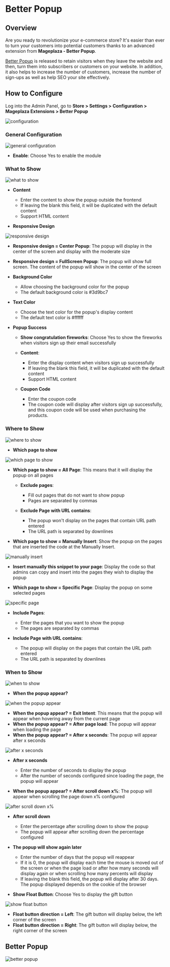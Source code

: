 # Better Popup

## Overview

Are you ready to revolutionize your e-commerce store? It's easier than ever to turn your customers into potential customers thanks to an advanced extension from **Mageplaza - Better Popup**.

[Better Popup]() is released to retain visitors when they leave the website and then, turn them into subscribers or customers on your website. In addition, it also helps to increase the number of customers, increase the number of sign-ups as well as help SEO your site effectively.

## How to Configure

Log into the Admin Panel, go to **Store > Settings > Configuration > Mageplaza Extensions > Better Popup**

![configuration](https://i.imgur.com/L3cdILV.png)

### General Configuration

![general configuration](https://i.imgur.com/zgyGlgJ.png)

* **Enable**: Choose Yes to enable the module

### What to Show

![what to show](https://i.imgur.com/RbceciU.png)

* **Content**
  * Enter the content to show the popup outside the frontend
  * If leaving the blank this field, it will be duplicated with the default content
  * Support HTML content
  
* **Responsive Design**

![responsive design](https://i.imgur.com/Q9FLxMU.png)

  * **Responsive design = Center Popup**: The popup will display in the center of the screen and display with the moderate size
  * **Responsive design = FullScreen Popup**: The popup will show full screen. The content of the popup will show in the center of the screen

* **Background Color**
  * Allow choosing the background color for the popup
  * The default background color is #3d9bc7
  
* **Text Color**
  * Choose the text color for the popup's display content
  * The default text color is #ffffff
  
* **Popup Success**
  * **Show congratulation fireworks**: Choose Yes to show the fireworks when visitors sign up their email successfully
  * **Content**: 
    * Enter the display content when visitors sign up successfully
    * If leaving the blank this field, it will be duplicated with the default content
    * Support HTML content
  
  * **Coupon Code**
    * Enter the coupon code
    * The coupon code will display after visitors sign up successfully, and this coupon code will be used when purchasing the products.

### Where to Show

![where to show](https://i.imgur.com/I9Nhw8a.png)

* **Which page to show**

![which page to show](https://i.imgur.com/5B6OYcg.png)

  * **Which page to show = All Page**: This means that it will display the popup on all pages
    * **Exclude pages**: 
      * Fill out pages that do not want to show popup
      * Pages are separated by commas
     
    * **Exclude Page with URL contains**:
      * The popup won't display on the pages that contain URL path entered
      * The URL path is separated by downlines

  * **Which page to show = Manually Insert**: Show the popup on the pages that are inserted the code at the Manually Insert. 

![manually insert](https://i.imgur.com/wWakqLU.png)

  * **Insert manually this snippet to your page**: Display the code so that admins can copy and insert into the pages they wish to display the popup
    
  * **Which page to show = Specific Page**: Display the popup on some selected pages
  
![specific page](https://i.imgur.com/XHrtJdS.png)

  * **Include Pages**:
    * Enter the pages that you want to show the popup
    * The pages are separated by commas
  
  * **Include Page with URL contains**:
    * The popup will display on the pages that contain the URL path entered
    * The URL path is separated by downlines

### When to Show

![when to show](https://i.imgur.com/Ang95Iu.png)

* **When the popup appear?**

![when the popup appear](https://i.imgur.com/KbCWaRG.png)

  * **When the popup appear? = Exit Intent**: This means that the popup will appear when hovering away from the current page
  * **When the popup appear? = After page load**: The popup will appear when loading the page
  * **When the popup appear? = After x seconds**: The popup will appear after x seconds 

![after x seconds](https://i.imgur.com/FkHl1Pv.png)

  * **After x seconds**
    * Enter the number of seconds to display the popup
    * After the number of seconds configured since loading the page, the popup will appear
  
  * **When the popup appear? = After scroll down x%**: The popup will appear when scrolling the page down x% configured
  
  ![after scroll down x%](https://i.imgur.com/0hmGOip.png)
  
  * **After scroll down**
    * Enter the percentage after scrolling down to show the popup
    * The popup will appear after scrolling down the percentage configured 
    
  * **The popup will show again later**
    * Enter the number of days that the popup will reappear
    * If it is 0, the popup will display each time the mouse is moved out of the screen or when the page load or after how many seconds will display again or when scrolling how many percents will display 
    * If leaving the blank this field, the popup will display after 30 days. The popup displayed depends on the cookie of the browser
    
  * **Show Float Button**: Choose Yes to display the gift button
  
  ![show float button](https://i.imgur.com/BN0g6WV.png)
  
   * **Float button direction = Left**: The gift button will display below, the left corner of the screen
   * **Float button direction = Right**: The gift button will display below, the right corner of the screen

## Better Popup

![better popup](https://i.imgur.com/VXSFiWW.png)
  
  
    



